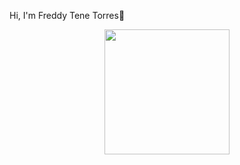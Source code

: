 Hi, I'm Freddy Tene Torres👋

<div id="header" align="center">
  <img src="https://media.giphy.com/media/xT9IgMVeZBLP1s3doQ/giphy.gif" width="200" />
</div>

